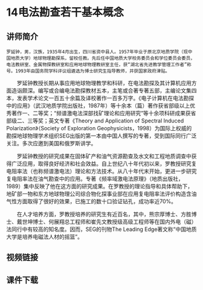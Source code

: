 # 14电法勘查若干基本概念

## 讲师简介
    
    罗延钟，男，汉族，1935年4月出生，四川省资中县人。1957年毕业于原北京地质学院（现中国地质大学）地球物理勘探系，留校任教。先后任中国地质大学校务委员会和学位委员会委员，电法教研室、金属物探教研室和应用地球物理教研室主任，获“湖北省先进教学管理工作者”称号。1993年由国务院学科评议组遴选为博士研究生指导教师，并获国家政府津贴。

　　罗延钟教授长期从事应用地球物理教学和科研，在电法勘探及其计算机应用方面造诣颇深。编写或合编电法勘探教材五本，主笔或合著专著五部，主编论文集四本，发表学术论文一百五十余篇及译校著作一百多万字。《电子计算机在电法勘探中的应用》（武汉地质学院出版社，1987年）等十余本（篇）著作获省部级以上优秀著作一、二等奖；“频谱激电法深部找矿理论和应用研究”等十余项科研成果获省部级二、三等奖；英文专著《Theory and Application of Spectral Induced Polarization》（Society of Exploration Geophysicists，1998）为国际上权威的勘探地球物理学术组织SEG出版的第一本由中国人撰写的专著，受到国际同行广泛关注。多次应邀到美国和俄罗斯讲学。

　　罗延钟教授的研究成果在固体矿产和油气资源勘查及水文和工程地质调查中获得广泛应用，取得良好经济和社会效益。自上世纪八十年代初以来，罗教授研究复电阻率法（也称频谱激电法）理论和方法技术。从八十年代末开始，更进一步研究复电阻率法在油气勘查中的应用。专著《频率域激电法原理》（地质出版社，1989）集中反映了他在这方面的研究成果。在罗教授的理论指导和具体帮助下，地矿部一物和东方地球物理公司综合物化探事业部在应用复电阻率法评价构造含油气性方面取得了很好的效果，已施工的数十口验证钻孔，成功率近70%。

　　在人才培养方面，罗教授培养的研究生有近百名，其中，熊宗厚博士、方胜博士、戴世坤博士、何展翔总工程师和崔先文教授级高级工程师等在国内外电（磁）法同行中有较高的知名度。因而，SEG的刊物The Leading Edge著文称“中国地质大学是培养电磁法人材的摇篮”。

## 视频链接


## 课件下载
